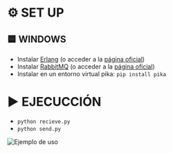 # ⚙ SET UP
## 🟦 WINDOWS
- Instalar [Erlang](https://github.com/erlang/otp/releases/download/OTP-27.1.1/otp_win64_27.1.1.exe) (o acceder a la [página oficial](https://www.erlang.org/downloads))
- Instalar [RabbitMQ](https://github.com/rabbitmq/rabbitmq-server/releases/download/v4.0.2/rabbitmq-server-4.0.2.exe) (o acceder a la [página oficial](https://www.rabbitmq.com/docs/install-windows))
- Instalar en un entorno virtual pika: `pip install pika`

# ▶ EJECUCCIÓN
- `python recieve.py`
- `python send.py`

![Ejemplo de uso](https://github.com/user-attachments/assets/1139f5c1-543f-4647-9447-fff403da5677)

